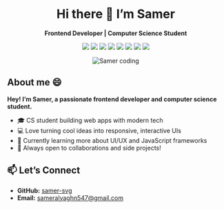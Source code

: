 <h1 align="center">Hi there 👋 I’m Samer</h1>

<p align="center"><strong>Frontend Developer | Computer Science Student</strong></p>

<!-- Skills section with badges -->
<p align="center">
  <img src="https://img.shields.io/badge/JavaScript-F7DF1E?style=for-the-badge&logo=javascript&logoColor=black">
  <img src="https://img.shields.io/badge/HTML5-E34F26?style=for-the-badge&logo=html5&logoColor=white">
  <img src="https://img.shields.io/badge/CSS3-1572B6?style=for-the-badge&logo=css3&logoColor=white">
  <img src="https://img.shields.io/badge/C++-00599C?style=for-the-badge&logo=c%2B%2B&logoColor=white">
  <img src="https://img.shields.io/badge/React-20232A?style=for-the-badge&logo=react&logoColor=61DAFB">
  <img src="https://img.shields.io/badge/Tailwind_CSS-06B6D4?style=for-the-badge&logo=tailwind-css&logoColor=white">
  <img src="https://img.shields.io/badge/Node.js-339933?style=for-the-badge&logo=nodedotjs&logoColor=white">
  <img src="https://img.shields.io/badge/Git-F05032?style=for-the-badge&logo=git&logoColor=white">
</p>

<!-- Developer GIF -->
<p align="center">
  <img align="center" alt="Samer coding" src="https://cdn.dribbble.com/users/1059583/screenshots/4171367/coding-freak.gif">
</p>

<h2>About me 😄</h2>

<p><strong>Hey! I’m Samer, a passionate frontend developer and computer science student.</strong></p>
<ul>
  <li>🎓 CS student building web apps with modern tech</li>
  <li>💻 Love turning cool ideas into responsive, interactive UIs</li>
  <li>🌱 Currently learning more about UI/UX and JavaScript frameworks</li>
  <li>🔭 Always open to collaborations and side projects!</li>
</ul>

<h2>📫 Let’s Connect</h2>
<ul>
  <li><strong>GitHub:</strong> <a href="https://github.com/samer-svg">samer-svg</a></li>
  <li><strong>Email:</strong> <a href="mailto:sameralyaghn547@gmail.com">sameralyaghn547@gmail.com</a></li>
</ul>
